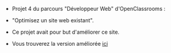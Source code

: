 - Projet 4 du parcours "Développeur Web" d'OpenClassrooms :  
- "Optimisez un site web existant".

- Ce projet avait pour but d'améliorer ce site.
- Vous trouverez la version améliorée [ici](https://github.com/flo701/la_panthere_code_ameliore)